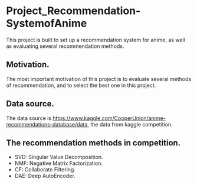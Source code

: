 # Project_Recommendation-SystemofAnime
This project is built to set up a recommendation system for anime, as well as evaluating several recommendation methods.

## Motivation.
The most important motivation of this project is to evaluate several methods of recommendation, and to select the best one in this project.

## Data source.
The data source is https://www.kaggle.com/CooperUnion/anime-recommendations-database/data, the data from kaggle competition.

## The recommendation methods in competition.
- SVD: Singular Value Decomposition.
- NMF: Negative Matrix Factorization.
- CF: Collaborate Filtering.
- DAE: Deep AutoEncoder.

